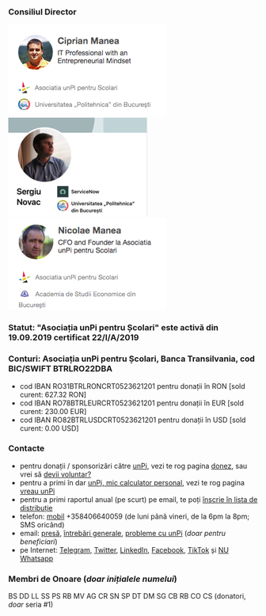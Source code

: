 
### Consiliul Director

![Ciprian Manea](cm.png) ![Sergiu Novac](sn.png) ![Nicolae Manea](nm.png)

### Statut: "Asociația unPi pentru Școlari" este activă din 19.09.2019 certificat 22/I/A/2019

### Conturi: Asociația unPi pentru Școlari, Banca Transilvania, cod BIC/SWIFT BTRLRO22DBA

- cod IBAN RO31BTRLRONCRT0523621201 pentru donații în RON [sold curent: 627.32 RON]
- cod IBAN RO78BTRLEURCRT0523621201 pentru donații în EUR [sold curent: 230.00 EUR]
- cod IBAN RO82BTRLUSDCRT0523621201 pentru donații în USD [sold curent: 0.00 USD]

### Contacte

- pentru donații / sponsorizări către [unPi](https://www.unpi.ro/), vezi te rog pagina [donez](https://start.unpi.ro/donez/), sau vrei să [devii voluntar?](https://start.unpi.ro/ong/voluntar/)
- pentru a primi în dar [unPi, mic calculator personal](https://start.unpi.ro/spec/pc/), vezi te rog pagina [vreau unPi](https://start.unpi.ro/vreau/)
- pentru a primi raportul anual (pe scurt) pe email, te poți [înscrie în lista de distribuție](mailto:raport@unpi.ro?subject=vreau%20un%20scurt%20raport%20anual)
- telefon: [mobil](tel:+358406640059) +358406640059 (de luni până vineri, de la 6pm la 8pm; SMS oricând)
- email: [presă](mailto:presa@unpi.ro), [întrebări generale](mailto:intrebari@unpi.ro), [probleme cu unPi](mailto:probleme@unpi.ro) (_doar pentru beneficiari_)
- pe Internet: [Telegram](https://t.me/unpi_ong), [Twitter](http://twitter.com/unpi_ong), [LinkedIn](https://www.linkedin.com/company/asociatia-unpi-pentru-scolari/), [Facebook](https://www.facebook.com/unpi.ro/), [TikTok](https://www.tiktok.com/@unpi.ro) și [NU Whatsapp](http://whatsapp.unpi.ro)

### Membri de Onoare (_doar inițialele numelui_)

BS DD LL SS PS RB MV AG CR SN SP DT DM SG CB RB CO CS (donatori, _doar_ seria #1)
